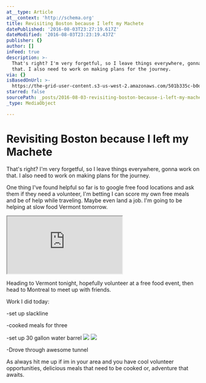 ```yaml
---
at__type: Article
at__context: 'http://schema.org'
title: Revisiting Boston because I left my Machete
datePublished: '2016-08-03T23:27:19.617Z'
dateModified: '2016-08-03T23:23:19.437Z'
publisher: {}
author: []
inFeed: true
description: >-
  That's right? I'm very forgetful, so I leave things everywhere, gonna work on
  that. I also need to work on making plans for the journey.
via: {}
isBasedOnUrl: >-
  https://the-grid-user-content.s3-us-west-2.amazonaws.com/501b335c-b0d0-4862-a9a6-98b243923b58.jpg
starred: false
sourcePath: _posts/2016-08-03-revisiting-boston-because-i-left-my-machete.md
_type: MediaObject

---
```

# Revisiting Boston because I left my Machete

That's right? I'm very forgetful, so I leave things everywhere, gonna work on that. I also need to work on making plans for the journey.

One thing I've found helpful so far is to google free food locations and ask them if they need a volunteer, I'm betting I can score my own free meals and be of help while traveling. Maybe even land a job. I'm going to be helping at slow food Vermont tomorrow.

<iframe src="https://the-grid.github.io/ed-location/?latitude=20&amp;longitude=-35&amp;zoom=3" style=""></iframe>

Heading to Vermont tonight, hopefully volunteer at a free food event, then head to Montreal to meet up with friends.

Work I did today:

-set up slackline

-cooked meals for three

-set up 30 gallon water barrel
![](https://the-grid-user-content.s3-us-west-2.amazonaws.com/501b335c-b0d0-4862-a9a6-98b243923b58.jpg)
![](https://the-grid-user-content.s3-us-west-2.amazonaws.com/8424608e-3b55-4876-ad87-7963ef6eac52.jpg)

-Drove through awesome tunnel

As always hit me up if im in your area and you have cool volunteer opportunities, delicious meals that need to be cooked or, adventure that awaits.